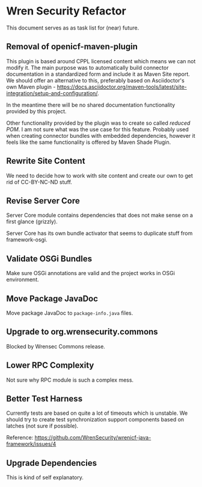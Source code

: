 # Wren Security Refactor

This document serves as as task list for (near) future.


## Removal of openicf-maven-plugin 

This plugin is based around CPPL licensed content which means we can not modify it. The main 
purpose was to automatically build connector documentation in a standardized form and include
it as Maven Site report. We should offer an alternative to this, preferably based on Asciidoctor's
own Maven plugin - https://docs.asciidoctor.org/maven-tools/latest/site-integration/setup-and-configuration/.

In the meantime there will be no shared documentation functionality provided by this project.

Other functionality provided by the plugin was to create so called *reduced POM*. I am not
sure what was the use case for this feature. Probably used when creating connector bundles
with embedded dependencies, however it feels like the same functionality is offered by
Maven Shade Plugin.


## Rewrite Site Content

We need to decide how to work with site content and create our own to get rid of CC-BY-NC-ND stuff.


## Revise Server Core

Server Core module contains dependencies that does not make sense on a first glance (grizzly).

Server Core has its own bundle activator that seems to duplicate stuff from framework-osgi.


## Validate OSGi Bundles

Make sure OSGi annotations are valid and the project works in OSGi environment.


## Move Package JavaDoc

Move package JavaDoc to `package-info.java` files.


## Upgrade to org.wrensecurity.commons

Blocked by Wrensec Commons release.


## Lower RPC Complexity

Not sure why RPC module is such a complex mess.


## Better Test Harness

Currently tests are based on quite a lot of timeouts which is unstable. We should try to
create test synchronization support components based on latches (not sure if possible).

Reference: https://github.com/WrenSecurity/wrenicf-java-framework/issues/4


## Upgrade Dependencies

This is kind of self explanatory.
